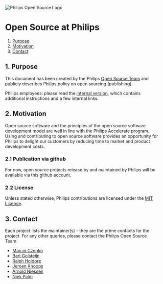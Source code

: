 ![Philips Open Source Logo](assets/philips_open_source.png)

# Open Source at Philips

1. [Purpose](#purpose)
1. [Motivation](#motivation)
1. [Contact](#contact)

<a name="purpose"></a>
## 1. Purpose
This document has been created by the Philips [Open Source Team](#contact) and publicly describes Philips policy on open sourcing (publishing).

Philips employees: please read the [internal version](https://gitlab.ta.philips.com/open-source/howto-open-source), which contains additional instructions and a few internal links.

<a name="motivation"></a>
## 2. Motivation
Open source software and the principles of the open source software development model are well in line with the Philips Accelerate program. Using and contributing to open source software provides an opportunity for Philips to delight our customers by reducing time to market and product development costs. 

### 2.1 Publication via github
For now, open source projects release by and maintained by Philips will be available via this github account.

### 2.2 License
Unless stated otherwise, Philips contributions are licensed under the [MIT License](https://spdx.org/licenses/MIT.html).

## 3. Contact
Each project lists the maintainer(s) - they are the prime contacts for the project. For any other queries, please contact the Philips Open Source Team:
- [Marcin Czenko](https://github.com/marcinczenko)
- [Bart Golsteijn](https://github.com/bartgolsteijn/)
- [Ralph Holdorp](https://github.com/ralphholdorp)
- [Jeroen Knoops](https://github.com/jeroenknoops)
- [Arnold Niessen](https://github.com/ArnoldNiessen)
- [Niek Palm](https://github.com/npalm)
